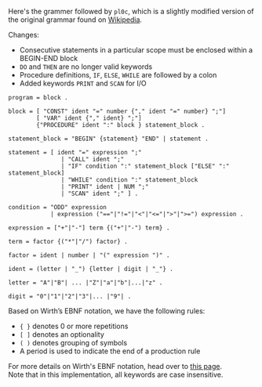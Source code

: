 Here's the grammer followed by `pl0c`, which is a slightly modified version of the original grammar found on [Wikipedia](https://en.wikipedia.org/wiki/PL/0 "link to the Wikipedia page"). <br>

Changes:
- Consecutive statements in a particular scope must be enclosed within a BEGIN-END block
- `DO` and `THEN` are no longer valid keywords
- Procedure definitions, `IF`, `ELSE`, `WHILE` are followed by a colon
- Added keywords `PRINT` and `SCAN` for I/O

```
program = block .

block = [ "CONST" ident "=" number {"," ident "=" number} ";"]
        [ "VAR" ident {"," ident} ";"]
        {"PROCEDURE" ident ":" block } statement_block .

statement_block = "BEGIN" {statement} "END" | statement .

statement = [ ident "=" expression ";"
               | "CALL" ident ";"
               | "IF" condition ":" statement_block ["ELSE" ":" statement_block]
               | "WHILE" condition ":" statement_block
               | "PRINT" ident | NUM ";"
               | "SCAN" ident ";" ] .

condition = "ODD" expression 
            | expression ("=="|"!="|"<"|"<="|">"|">=") expression .

expression = ["+"|"-"] term {("+"|"-") term} .

term = factor {("*"|"/") factor} .

factor = ident | number | "(" expression ")" .

ident = (letter | "_") {letter | digit | "_"} .

letter = "A"|"B"| ... |"Z"|"a"|"b"|...|"z" .

digit = "0"|"1"|"2"|"3"|... |"9"| .

```


Based on Wirth’s EBNF notation, we have the following rules:
- `{ }` denotes 0 or more repetitions
- `[ ]` denotes an optionality
- `( )` denotes grouping of symbols
- A period is used to indicate the end of a production rule

For more details on Wirth's EBNF notation, head over to 
[this page](https://en.wikipedia.org/wiki/Wirth_syntax_notation "Wikipedia link to Wirth syntax notation"). <br>
Note that in this implementation, all keywords are case insensitive.
